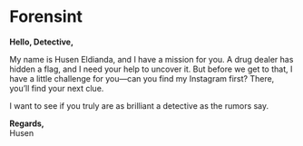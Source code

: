 # Forensint

**Hello, Detective,** 

My name is Husen Eldianda, and I have a mission for you. A drug dealer has hidden a flag, and I need your help to uncover it. But before we get to that, I have a little challenge for you—can you find my Instagram first? There, you’ll find your next clue.  

I want to see if you truly are as brilliant a detective as the rumors say.  

**Regards,**  
Husen  
